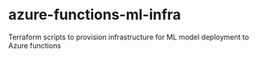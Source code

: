# azure-functions-ml-infra
Terraform scripts to provision infrastructure for ML model deployment to Azure functions
